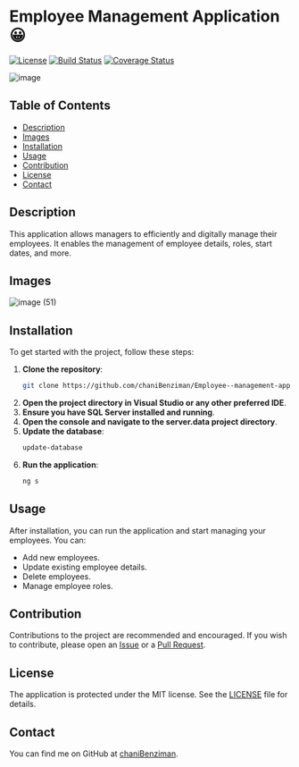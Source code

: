 # Employee Management Application 😀
[![License](https://img.shields.io/badge/license-MIT-blue.svg)](LICENSE)
[![Build Status](https://img.shields.io/github/actions/workflow/status/chaniBenziman/Employee--management-app/ci.yml)](https://github.com/chaniBenziman/Employee--management-app/actions)
[![Coverage Status](https://img.shields.io/codecov/c/github/chaniBenziman/Employee--management-app)](https://codecov.io/gh/chaniBenziman/Employee--management-app)


![image](https://github.com/chaniBenziman/Employee--management-app/assets/149331780/80c3d321-1157-4b61-bcbd-7f878187b564)




## Table of Contents
- [Description](#description)
- [Images](#images)
- [Installation](#installation)
- [Usage](#usage)
- [Contribution](#contribution)
- [License](#license)
- [Contact](#contact)

## Description
This application allows managers to efficiently and digitally manage their employees. It enables the management of employee details, roles, start dates, and more.

## Images
![image (51)](https://github.com/chaniBenziman/Employee--management-app/assets/149331780/e6a9800a-8458-4ca5-91bf-9c714960680c)

## Installation
To get started with the project, follow these steps:

1. **Clone the repository**:
    ```bash
    git clone https://github.com/chaniBenziman/Employee--management-app.git
    ```
2. **Open the project directory in Visual Studio or any other preferred IDE**.
3. **Ensure you have SQL Server installed and running**.
4. **Open the console and navigate to the server.data project directory**.
5. **Update the database**:
    ```bash
    update-database
    ```
6. **Run the application**:
    ```bash
    ng s
    ```

## Usage
After installation, you can run the application and start managing your employees. You can:
- Add new employees.
- Update existing employee details.
- Delete employees.
- Manage employee roles.

## Contribution
Contributions to the project are recommended and encouraged. If you wish to contribute, please open an [Issue](https://github.com/chaniBenziman/Employee--management-app/issues) or a [Pull Request](https://github.com/chaniBenziman/Employee--management-app/pulls).

## License
The application is protected under the MIT license. See the [LICENSE](LICENSE) file for details.

## Contact
You can find me on GitHub at [chaniBenziman](https://github.com/chaniBenziman).
